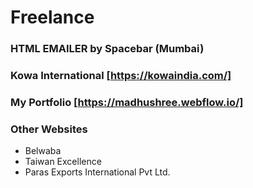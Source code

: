 # Freelance

### HTML EMAILER by Spacebar (Mumbai)

### Kowa International [https://kowaindia.com/]

### My Portfolio [https://madhushree.webflow.io/]

### Other Websites

- Belwaba
- Taiwan Excellence
- Paras Exports International Pvt Ltd.

